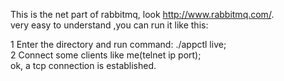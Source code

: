This is the net part of rabbitmq, look http://www.rabbitmq.com/.    
very easy to understand ,you can run it like this:    

1 Enter the directory and run command: ./appctl live;     
2 Connect some clients like me(telnet ip port);    
ok, a tcp connection is established.

